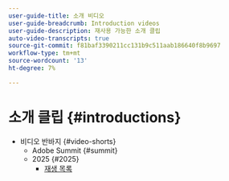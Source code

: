 ```yaml
---
user-guide-title: 소개 비디오
user-guide-breadcrumb: Introduction videos
user-guide-description: 재사용 가능한 소개 클립
auto-video-transcripts: true
source-git-commit: f81baf3390211cc131b9c511aab186640f8b9697
workflow-type: tm+mt
source-wordcount: '13'
ht-degree: 7%

---
```



# 소개 클립 {#introductions}

+ 비디오 반바지 {#video-shorts}
   + Adobe Summit {#summit}
   + 2025 {#2025}
      + [재생 목록](video-shorts/summit/2025/playlists.md)
